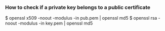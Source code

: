 ### How to check if a private key belongs to a public certificate



$ openssl x509 -noout -modulus -in pub.pem |  openssl md5
$ openssl rsa -noout -modulus -in key.pem | openssl md5
